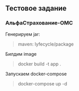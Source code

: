 ## Тестовое задание ##
### АльфаСтрахование-ОМС ###

Генерируем jar:
> maven: lyfecycle/package

Билдим image
> docker build -t app .

Запускаем docker-compose
 
> docker-compose up -d
